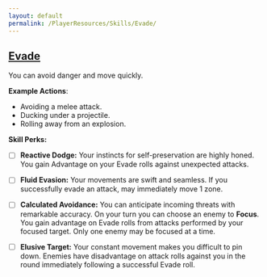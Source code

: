 ```yaml
---
layout: default
permalink: /PlayerResources/Skills/Evade/
---
```

## [Evade](#Evade)
You can avoid danger and move quickly.

**Example Actions**:

- Avoiding a melee attack.
- Ducking under a projectile.
- Rolling away from an explosion.

**Skill Perks:**

- [ ] **Reactive Dodge:** Your instincts for self-preservation are highly honed. You gain Advantage on your Evade rolls against unexpected attacks. 
  
- [ ] **Fluid Evasion:** Your movements are swift and seamless. If you successfully evade an attack, may immediately move 1 zone.
  
- [ ] **Calculated Avoidance:** You can anticipate incoming threats with remarkable accuracy. On your turn you can choose an enemy to **Focus**. You gain advantage on Evade rolls from attacks performed by your focused target. Only one enemy may be focused at a time.
  
- [ ] **Elusive Target:** Your constant movement makes you difficult to pin down. Enemies have disadvantage on attack rolls against you in the round immediately following a successful Evade roll.